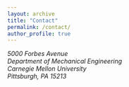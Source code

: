 ```yaml
---
layout: archive
title: "Contact"
permalink: /contact/
author_profile: true
---
```


<address>
  5000 Forbes Avenue<br />Department of Mechanical Engineering<br />Carnegie Mellon University<br />Pittsburgh, PA 15213
</address>